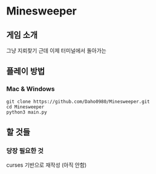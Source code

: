 # Minesweeper

## 게임 소개
그냥 지뢰찾기 근데 이제 터미널에서 돌아가는

## 플레이 방법
### Mac & Windows
```
git clone https://github.com/Daho0980/Minesweeper.git
cd Minesweeper
python3 main.py
```

## 할 것들
### 당장 필요한 것
curses 기반으로 재작성 (아직 안함)